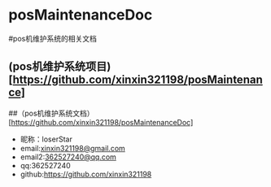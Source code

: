 # posMaintenanceDoc
#pos机维护系统的相关文档

## (pos机维护系统项目)[https://github.com/xinxin321198/posMaintenance]
##（pos机维护系统文档）[https://github.com/xinxin321198/posMaintenanceDoc]

* 昵称：loserStar<br/>
* email:xinxin321198@gmail.com<br/>
* email2:362527240@qq.com<br/>
* qq:362527240<br/>
* github:https://github.com/xinxin321198<br/>
